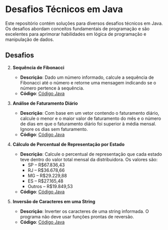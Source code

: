 # Desafios Técnicos em Java

Este repositório contém soluções para diversos desafios técnicos em Java. Os desafios abordam conceitos fundamentais de programação e são excelentes para aprimorar habilidades em lógica de programação e manipulação de dados.

## Desafios
   
2. **Sequência de Fibonacci**
   - **Descrição**: Dado um número informado, calcule a sequência de Fibonacci até o número e retorne uma mensagem indicando se o número pertence à sequência.
   - **Código**: [Código Java](https://github.com/GustavoIgn/Target_GSI/tree/master/Exercicio_2/src)
   
3. **Análise de Faturamento Diário**
   - **Descrição**: Com base em um vetor contendo o faturamento diário, calcule o menor e o maior valor de faturamento do mês e o número de dias em que o faturamento diário foi superior à média mensal. Ignore os dias sem faturamento.
   - **Código**: [Código Java](https://github.com/GustavoIgn/Target_GSI/tree/master/Exercicio_3/src)

4. **Cálculo de Percentual de Representação por Estado**
   - **Descrição**: Calcule o percentual de representação que cada estado teve dentro do valor total mensal da distribuidora. Os valores são:
     - SP – R$67.836,43
     - RJ – R$36.678,66
     - MG – R$29.229,88
     - ES – R$27.165,48
     - Outros – R$19.849,53
   - **Código**: [Código Java](https://github.com/GustavoIgn/Target_GSI/tree/master/Exercicio_4/src)

5. **Inversão de Caracteres em uma String**
   - **Descrição**: Inverter os caracteres de uma string informada. O programa não deve usar funções prontas de reversão.
   - **Código**: [Código Java](https://github.com/GustavoIgn/Target_GSI/tree/master/Exercicio_5/src)
